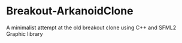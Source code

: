 # Breakout-ArkanoidClone
A minimalist attempt at the old breakout clone using C++ and SFML2 Graphic library
